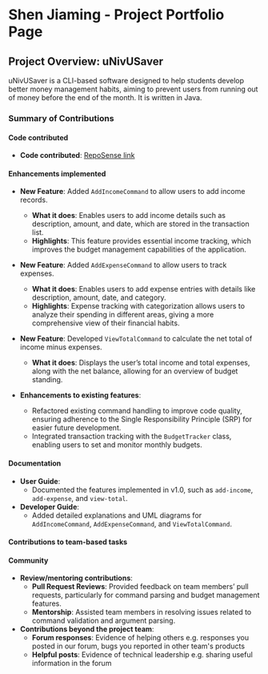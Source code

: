 # Shen Jiaming - Project Portfolio Page

## Project Overview: uNivUSaver

uNivUSaver is a CLI-based software designed to help students develop better money management habits, aiming to prevent users from running out of money before the end of the month. It is written in Java.

### Summary of Contributions

#### Code contributed
* **Code contributed**: [RepoSense link](https://nus-cs2113-ay2425s1.github.io/tp-dashboard/?search=Oshen27&sort=groupTitle&sortWithin=title&timeframe=commit&mergegroup=&groupSelect=groupByRepos&breakdown=true&checkedFileTypes=docs~functional-code~test-code~other&since=2024-09-20)

#### Enhancements implemented
* **New Feature**: Added `AddIncomeCommand` to allow users to add income records.
    * **What it does**: Enables users to add income details such as description, amount, and date, which are stored in the transaction list.
    * **Highlights**: This feature provides essential income tracking, which improves the budget management capabilities of the application.

* **New Feature**: Added `AddExpenseCommand` to allow users to track expenses.
    * **What it does**: Enables users to add expense entries with details like description, amount, date, and category.
    * **Highlights**: Expense tracking with categorization allows users to analyze their spending in different areas, giving a more comprehensive view of their financial habits.

* **New Feature**: Developed `ViewTotalCommand` to calculate the net total of income minus expenses.
    * **What it does**: Displays the user’s total income and total expenses, along with the net balance, allowing for an overview of budget standing.

* **Enhancements to existing features**:
  * Refactored existing command handling to improve code quality, ensuring adherence to the Single Responsibility Principle (SRP) for easier future development.
  * Integrated transaction tracking with the `BudgetTracker` class, enabling users to set and monitor monthly budgets.

#### Documentation
* **User Guide**:
  * Documented the features implemented in v1.0, such as `add-income`, `add-expense`, and `view-total`.
* **Developer Guide**:
  * Added detailed explanations and UML diagrams for `AddIncomeCommand`, `AddExpenseCommand`, and `ViewTotalCommand`.

#### Contributions to team-based tasks

#### Community
* **Review/mentoring contributions**:
    * **Pull Request Reviews**: Provided feedback on team members’ pull requests, particularly for command parsing and budget management features.
    * **Mentorship**: Assisted team members in resolving issues related to command validation and argument parsing.
* **Contributions beyond the project team**:
  * **Forum responses**: Evidence of helping others e.g. responses you posted in our forum, bugs you reported in other team's products
  * **Helpful posts**: Evidence of technical leadership e.g. sharing useful information in the forum
